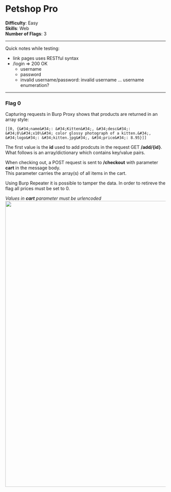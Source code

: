 # Petshop Pro

**Difficulty**: Easy  
**Skills**: Web  
**Number of Flags**: 3
_____

Quick notes while testing:

- link pages uses RESTful syntax
- /login => 200 OK
    - username
    - password
    - invalid username/password: invalid username ... username enumeration?

_____

### Flag 0

Capturing requests in Burp Proxy shows that products are returned in an array style:  

```
[[0, {&#34;name&#34;: &#34;Kitten&#34;, &#34;desc&#34;: &#34;8\&#34;x10\&#34; color glossy photograph of a kitten.&#34;, &#34;logo&#34;: &#34;kitten.jpg&#34;, &#34;price&#34;: 8.95}]]
```

The first value is the **id** used to add prodcuts in the request GET **/add/{id}**. What follows is an array/dictionary which contains key/value pairs.

When checking out, a POST request is sent to **/checkout** with parameter **cart** in the message body.  
This parameter carries the array(s) of all items in the cart.  

Using Burp Repeater it is possible to tamper the data. In order to retireve the flag all prices must be set to 0.

_Values in **cart** parameter must be urlencoded_
<img src="" width=900 height=auto>